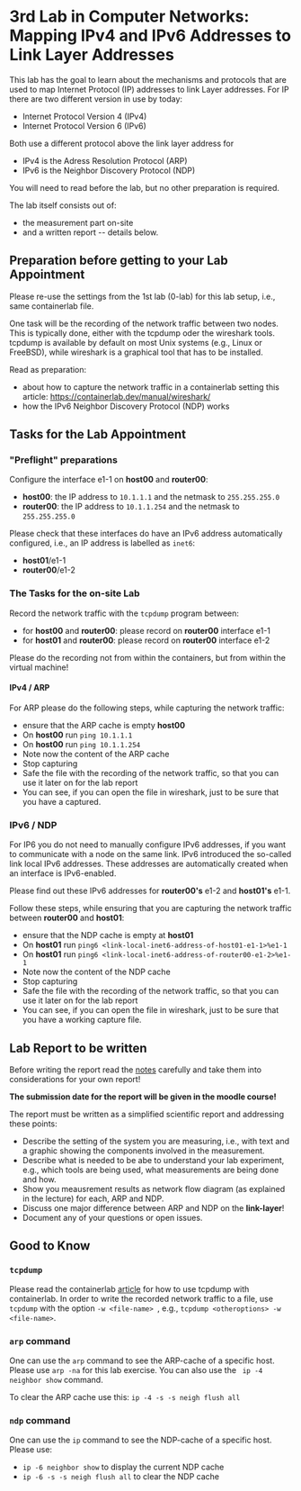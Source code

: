 # 3rd Lab in Computer Networks: Mapping IPv4 and IPv6 Addresses to Link Layer Addresses

This lab has the goal to learn about the mechanisms and protocols that are used to map Internet Protocol (IP) addresses to link Layer addresses. For IP there are two different version in use by today:
- Internet Protocol Version 4 (IPv4)
- Internet Protocol Version 6 (IPv6)

Both use a different protocol above the link layer address for
- IPv4 is the Adress Resolution Protocol (ARP)
- IPv6 is the Neighbor Discovery Protocol (NDP)

You will need to read before the lab, but no other preparation is required. 

The lab itself consists out of:
- the measurement part on-site
- and a written report -- details below.

## Preparation before getting to your Lab Appointment

Please re-use the settings from the 1st lab (0-lab) for this lab setup, i.e., same containerlab file. 

One task will be the recording of the network traffic between two nodes. This is typically done, either with the tcpdump oder the wireshark tools. tcpdump is available by default on most Unix systems (e.g., Linux or FreeBSD), while wireshark is a graphical tool that has to be installed. 

Read as preparation:
- about how to capture the network traffic in a containerlab setting this article: https://containerlab.dev/manual/wireshark/
- how the IPv6 Neighbor Discovery Protocol (NDP) works  

## Tasks for the Lab Appointment

### "Preflight" preparations 
Configure the interface e1-1 on **host00** and **router00**:
- **host00**: the IP address to ```10.1.1.1``` and the netmask to ```255.255.255.0```
- **router00**: the IP address to ```10.1.1.254``` and the netmask to ```255.255.255.0```

Please check that these interfaces do have an IPv6 address automatically configured, i.e., an IP address is labelled as ```inet6```:
- **host01**/e1-1
- **router00**/e1-2


### The Tasks for the on-site Lab

Record the network traffic with the ```tcpdump``` program between:
- for **host00** and **router00**: please record on **router00** interface e1-1 
- for **host01** and **router00**: please record on **router00** interface e1-2

Please do the recording not from within the containers, but from within the virtual machine!

#### IPv4 / ARP

For ARP please do the following steps, while capturing the network traffic:
- ensure that the ARP cache is empty **host00**
- On **host00** run ```ping 10.1.1.1```
- On **host00** run ```ping 10.1.1.254```
- Note now the content of the ARP cache
- Stop capturing
- Safe the file with the recording of the network traffic, so that you can use it later on for the lab report
- You can see, if you can open the file in wireshark, just to be sure that you have a captured.

### IPv6 / NDP

For IP6 you do not need to manually configure IPv6 addresses, if you want to communicate with a node on the same link. IPv6 introduced the so-called link local IPv6 addresses. These addresses are automatically created when an interface is IPv6-enabled. 

Please find out these IPv6 addresses for **router00's** e1-2 and **host01's** e1-1. 

Follow these steps, while ensuring that you are capturing the network traffic between **router00** and **host01**:
- ensure that the NDP cache is empty at **host01**
- On **host01** run ```ping6 <link-local-inet6-address-of-host01-e1-1>%e1-1```
- On **host01** run ```ping6 <link-local-inet6-address-of-router00-e1-2>%e1-1```
- Note now the content of the NDP cache
- Stop capturing
- Safe the file with the recording of the network traffic, so that you can use it later on for the lab report
- You can see, if you can open the file in wireshark, just to be sure that you have a working capture file.

## Lab Report to be written

Before writing the report read the [notes](NotesLabReport.md) carefully and take them into considerations for your own report!

**The submission date for the report will be given in the moodle course!**

The report must be written as a simplified scientific report and addressing these points:
- Describe the setting of the system you are measuring, i.e., with text and a graphic showing the components involved in the measurement.
- Describe what is needed to be abe to understand your lab experiment, e.g., which tools are being used, what measurements are being done and how.
- Show you meausrement results as network flow diagram (as explained in the lecture) for each, ARP and NDP.
- Discuss one major difference between ARP and NDP on the **link-layer**!
- Document any of your questions or open issues.


## Good to Know

### ```tcpdump```

Please read the containerlab [article](https://containerlab.dev/manual/wireshark/) for how to use tcpdump with containerlab.
In order to write the recorded network traffic to a file, use ```tcpdump``` with the option ```-w <file-name> ```, e.g., ```tcpdump <otheroptions> -w <file-name>```. 

### ```arp``` command

One can use the ```arp``` command to see the ARP-cache of a specific host. Please use ```arp -na``` for this lab exercise. You can also use the ``` ip -4 neighbor show``` command.

To clear the ARP cache use this: ```ip -4 -s -s neigh flush all```

### ```ndp``` command

One can use the ```ip``` command to see the NDP-cache of a specific host. 
Please use:
- ```ip -6 neighbor show``` to display the current NDP cache
- ```ip -6 -s -s neigh flush all``` to clear the NDP cache

